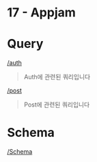 # 17 - Appjam

# Query
[/auth](/docs/auth.md)

> Auth에 관련된 쿼리입니다

[/post](/docs/post.md)

> Post에 관련된 쿼리입니다

# Schema

[/Schema](/docs/schema.md)